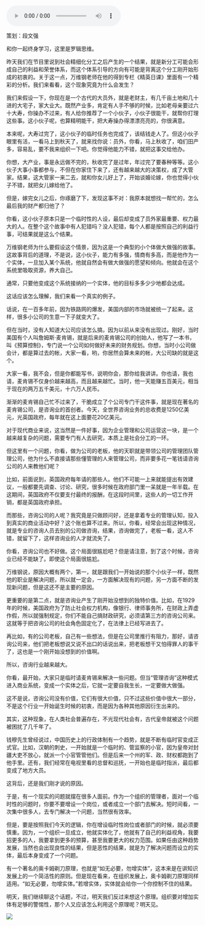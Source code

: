 <audio src="http://igetoss.cdn.igetget.com/mp3/201803/21/201803212242092247314521.mp3" controls="controls">您的浏览器不支持 audio 标签。</audio><p>策划：段文强</p><p>和你一起终身学习，这里是罗辑思维。</p><p>昨天我们在节目里说到社会精细化分工之后产生的一个结果，就是新分工可能会形成自己的利益和荣誉体系，而这个体系引导的方向有可能是背离这个分工刚开始形成的初衷的。关于这一点，万维钢老师在他的得到专栏《精英日课》里面有一个精彩的分析。我们来看看，这个现象究竟为什么会发生？</p><p>我们来假设一下，你现在是一个古代的大员外，就是老财主，有几千亩土地和几十进的大宅子，家大业大。既然产业多，肯定有人手不够的时候，比如老母亲要过六十大寿，你操办不过来，有人给你推荐了一个小伙子，小伙子很能干，就帮你打理这些事。这小伙子呢，也算精明能干，把大寿操办得漂漂亮亮的，你很满意。</p><p>本来呢，大寿过完了，这小伙子的临时任务也完成了，该结钱走人了。但这小伙子眼里有活，一看马上到秋天了，就来找你说：员外，你看，马上秋收了，咱们田产多，容易乱，要不我来组织一下吧。你觉得他能力不错，就把这事交给他办。</p><p>你想，大产业，事是永远做不完的，秋收完了是过年，年过完了要春种等等。这小伙子大事小事都参与，不但在你家住下来了，还有越来越大的决策权，成了大管家。结果，这大管家一来二去，就和你女儿好上了，开始谈婚论嫁，你也觉得小伙子不错，就把女儿嫁给他了。</p><p>但是，嫁完女儿之后，你琢磨了下，发现这事不对：我原本就想找一帮忙的，怎么最后我的财产都归他了？</p><p>你看，这小伙子原本只是一个临时性的人设，最后却变成了员外家最重要、权力最大的人。在整个这个故事中有人犯错吗？没人犯错，每个人都是按照自己的利益行事，可结果就是这么个结果。</p><p>万维钢老师为什么要假设这个情景，因为这是一个典型的小个体做大做强的故事。这故事背后的道理，不是说，这小伙子，能力有多强，情商有多高，而是他作为一个实体，一旦加入某个系统，他就自然会有做大做强的愿望和倾向。他就会在这个系统里吸取资源，养大自己。</p><p>通常，只要他变成这个系统接纳的一个实体，他的目标多多少少地都会达成。</p><p>这话应该怎么理解，我们来看一个真实的例子。</p><p>话说，在一百多年前，因为铁路网的爆发，美国内部的市场就被统一了起来。这样，很多小公司的生意一下子就变大了。</p><p>但在当时，没有人知道大公司应该怎么搞，因为以前从来没有出现过。刚好，当时美国有个人叫詹姆斯·麦肯锡，就是后来的麦肯锡公司的创始人，他写了一本书，叫《预算控制》，专门说一个公司如何做好未来的财务规划。你想，当时小公司做会计，都是算过去的帐，大家一看，哟，你居然会算未来的帐，大公司缺的就是这个。</p><p>大家一看，我不会，但是你都能写书，说明你会，那你给我讲讲。你也请，我也请，麦肯锡不仅身价越来越高，而且越来越忙。当时，他一天能赚五百美元，相当于现在的两万五千美元，十六万人民币。</p><p>渐渐的麦肯锡自己忙不过来了，干脆成立了个公司专门干这件事，就是现在著名的麦肯锡公司，是咨询业的首创者。今天，全世界咨询业务的总收费是1250亿美元，光英国政府，每年就在这上面要花20亿美元。</p><p>对于现代商业来说，这当然是一件好事，因为企业管理和公司运营这一块，是一个越来越复杂的问题，需要专门有人去研究，本质上是社会分工的一环。</p><p>但这里有一个问题，你看，做为公司的老板，他的天职就是带领公司的管理团队管理公司，他为什么不直接请那些懂管理的人来管理公司，而非要多花一笔钱请咨询公司的人来教他们呢？</p><p>比如，前面说到，英国政府每年请的那些人。他们不可能一上来就能提出有效建议，一般都要先调查、讨论、研究，很多时候在政府部门里一呆就是一年半载。在这期间，英国政府不仅要支付最终的报酬，在这段时间里，这些人的一切工作开销，都是英国政府承担。</p><p>而那些，咨询公司的人呢？我究竟是只做顾问好，还是拿着专业的管理认知，投入到真实的商业活动中好？这个账也算不过来。所以，你看，经常会出现这种情况，就是专业的咨询人员去别的公司做咨询，结果，咨询做完了，老板一看，这人不错，就留下了，这样咨询业的人才就流失了。</p><p>你看，咨询公司也不好做。这个局面很尴尬吧？但是请注意，到了这个时候，咨询业已经不能缺了。即使这个局面很尴尬。</p><p>万维钢说，原因大概有两个，第一，就是跟我们一开始说的那个小伙子一样，既然他的职业是解决问题，所以就一定会，一方面解决现有的问题，另一方面不断的发现新问题，但是这还不是主要的原因。</p><p>更重要的是第二点，就是咨询业产生了刚开始没想到的独特价值。比如，在1929年的时候，美国政府为了防止社会权力机构，像银行、律师事务所，在财政上弄虚作假，所以就强制规定，你们不能自己搞财政研究，必须请第三方的咨询公司来。这就等于把咨询公司的社会角色固定化了，在法律上已经写进去了。</p><p>再比如，有的公司老板，自己有一些想法，但是在公司里推行有阻力，那好，请咨询公司来，他们把老板想说又说不出口的话说出来，把老板想干又怕得罪人的事干了，这也是一个刚开始没想到的价值啊。</p><p>所以，咨询行业越来越大。</p><p>你看，最开始，大家只是临时请麦肯锡来解决一些问题。但当“管理咨询”这种模式进入商业系统，变成一个实体之后，它就一定要自我生长，一定要做大做强。</p><p>这不是说，咨询公司没有价值，它们有很大价值，只不过这些价值中很大一部分，不是这个行业一开始诞生时候的初衷，而是因为各种其他原因衍生出来的。</p><p>其实，这种现象，在人类社会普遍存在，不光现代社会有，古代皇帝就被这个问题被困扰了几千年了。</p><p>钱穆先生曾经说过，中国历史上的行政体制有一个趋势，就是不断有临时官变成正式官。比如，汉朝的刺史，一开始就是一个临时的、管监察的小官，因为皇帝对封疆大吏不放心，就派一个小官管管他们。但是后来一个州的军、政、财权都跑到了他手里。还有，我们经常在电视里看的总督和巡抚，一开始也是临时指派，最后都变成了地方大员。</p><p>这背后，还是我们刚才说的原因。</p><p>于是，有一个现实的问题就摆在很多人面前。作为一个组织的管理者，面对一个临时性的问题时，你要不要增设一个岗位，或者成立一个部门去解决。短时间看，一次集中很多人，去专门解决一个问题，当然很有效率。</p><p>但是，要是按照我们今天的逻辑，你在增设临时性岗位或者部门的时候，就必须要慎重。因为，一个组织一旦成立，他就实体化了，他就有了自己的利益视角，我要招更多的人，我要拿到更多的预算，甚至我要更大的权力范围。如果任由这种趋势发展，当然也会出现良性的结果，但是恶性的结果，就是为了解决问题而设立的实体，最后本身变成了一个问题。</p><p>有一个著名的奥卡姆剃刀原理，也就是“如无必要，勿增实体”，这本来是在讲知识发展上的一个简洁性的原则。但是现在看来，在组织发展上，奥卡姆剃刀原理同样适用。“如无必要，勿增实体。”若增实体，实体就会给你一个你控制不住的结果。</p><p>明天，我们继续聊这个话题，不过，明天我们反过来想这个原理。组织要对增加实体有足够的警惕性，那个人又应该怎么利用这个原理呢？明天见。</p><img src="https://piccdn.igetget.com/img/201803/21/201803212308292098899068.jpg" />